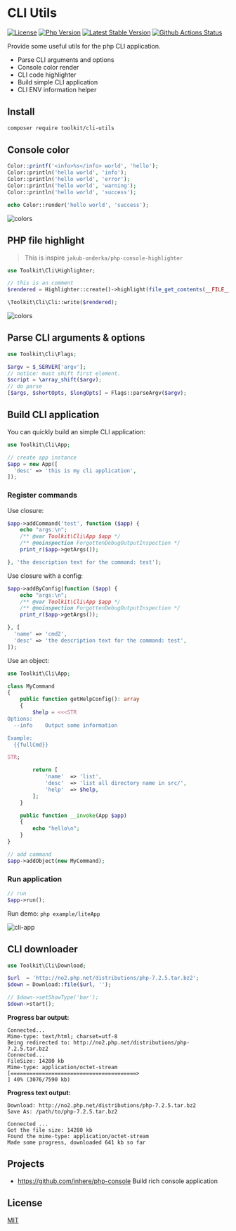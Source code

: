 # CLI Utils

[![License](https://img.shields.io/packagist/l/toolkit/cli-utils.svg?style=flat-square)](LICENSE)
[![Php Version](https://img.shields.io/badge/php-%3E=7.1.0-brightgreen.svg?maxAge=2592000)](https://packagist.org/packages/toolkit/cli-utils)
[![Latest Stable Version](http://img.shields.io/packagist/v/toolkit/cli-utils.svg)](https://packagist.org/packages/toolkit/cli-utils)
[![Github Actions Status](https://github.com/php-toolkit/cli-utils/workflows/Unit-tests/badge.svg)](https://github.com/php-toolkit/cli-utils/actions)

Provide some useful utils for the php CLI application. 

- Parse CLI arguments and options
- Console color render
- CLI code highlighter
- Build simple CLI application
- CLI ENV information helper

## Install

```bash
composer require toolkit/cli-utils
```

## Console color

```php
Color::printf('<info>%s</info> world', 'hello');
Color::println('hello world', 'info');
Color::println('hello world', 'error');
Color::println('hello world', 'warning');
Color::println('hello world', 'success');

echo Color::render('hello world', 'success');
```

![colors](example/terminal-color.png)

## PHP file highlight

> This is inspire `jakub-onderka/php-console-highlighter`

```php
use Toolkit\Cli\Highlighter;

// this is an comment
$rendered = Highlighter::create()->highlight(file_get_contents(__FILE__));

\Toolkit\Cli\Cli::write($rendered);
```

![colors](example/cli-php-file-highlight.png)

## Parse CLI arguments & options

```php
use Toolkit\Cli\Flags;

$argv = $_SERVER['argv'];
// notice: must shift first element.
$script = \array_shift($argv);
// do parse
[$args, $shortOpts, $longOpts] = Flags::parseArgv($argv);
```

## Build CLI application

You can quickly build an simple CLI application:

```php
use Toolkit\Cli\App;

// create app instance
$app = new App([
  'desc' => 'this is my cli application',
]);
```

### Register commands

Use closure:

```php
$app->addCommand('test', function ($app) {
    echo "args:\n";
    /** @var Toolkit\Cli\App $app */
    /** @noinspection ForgottenDebugOutputInspection */
    print_r($app->getArgs());

}, 'the description text for the command: test');
```

Use closure with a config:

```php
$app->addByConfig(function ($app) {
    echo "args:\n";
    /** @var Toolkit\Cli\App $app */
    /** @noinspection ForgottenDebugOutputInspection */
    print_r($app->getArgs());

}, [
  'name' => 'cmd2',
  'desc' => 'the description text for the command: test',
]);
```

Use an object:

```php
use Toolkit\Cli\App;

class MyCommand
{
    public function getHelpConfig(): array
    {
        $help = <<<STR
Options:
  --info    Output some information

Example:
  {{fullCmd}}

STR;

        return [
            'name'  => 'list',
            'desc'  => 'list all directory name in src/',
            'help'  => $help,
        ];
    }

    public function __invoke(App $app)
    {
        echo "hello\n";
    }
}

// add command
$app->addObject(new MyCommand);
```

### Run application

```php
// run
$app->run();
```

Run demo: `php example/liteApp`

![cli-app](example/cli-app.png)

## CLI downloader

```php
use Toolkit\Cli\Download;

$url  = 'http://no2.php.net/distributions/php-7.2.5.tar.bz2';
$down = Download::file($url, '');

// $down->setShowType('bar');
$down->start();
```

**Progress bar output:**

```text
Connected...
Mime-type: text/html; charset=utf-8
Being redirected to: http://no2.php.net/distributions/php-7.2.5.tar.bz2
Connected...
FileSize: 14280 kb
Mime-type: application/octet-stream
[========================================>                                                           ] 40% (3076/7590 kb)
```

**Progress text output:**

```text
Download: http://no2.php.net/distributions/php-7.2.5.tar.bz2
Save As: /path/to/php-7.2.5.tar.bz2

Connected ...
Got the file size: 14280 kb
Found the mime-type: application/octet-stream
Made some progress, downloaded 641 kb so far
```

## Projects 

- https://github.com/inhere/php-console Build rich console application

## License

[MIT](LICENSE)
